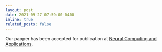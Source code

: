 ```yaml
---
layout: post
date: 2021-09-27 07:59:00-0400
inline: true
related_posts: false
---
```


Our papper has been accepted for publication at [Neural Computing and Applications](https://link.springer.com/article/10.1007/s00521-021-06560-z).
